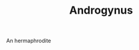 ---
title: Androgynus
permalink: "/definitions/androgynus.html"
body: An hermaphrodite
published_at: '2018-07-07'
layout: post
---